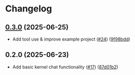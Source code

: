 # Changelog

## [0.3.0](https://github.com/unternet-co/kernel/compare/v0.2.0...v0.3.0) (2025-06-25)

* Add tool use & improve example project ([#24](https://github.com/unternet-co/kernel/issues/24)) ([9f98bdd](https://github.com/unternet-co/kernel/commit/9f98bddda17da0872cab74b428a90eb801c097ea))

## 0.2.0 (2025-06-23)

* Add basic kernel chat functionality ([#17](https://github.com/unternet-co/kernel/issues/17)) ([87d01b2](https://github.com/unternet-co/kernel/commit/87d01b2ccefa2a90c848a54db0dc71e8587645ca))
